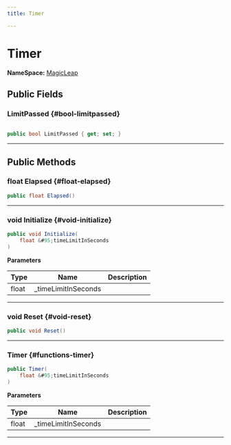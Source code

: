 ```yaml
---
title: Timer

---
```


# Timer



**NameSpace:** 
[MagicLeap](/versioned_docs/version-31-Aug-2023/unity-api/api/UnityEngine.XR.MagicLeap/UnityEngine.XR.MagicLeap.md) 








## Public Fields

### LimitPassed {#bool-limitpassed}

```csharp

public bool LimitPassed { get; set; }

```






-----------

## Public Methods

### float Elapsed {#float-elapsed}

```csharp
public float Elapsed()
```






-----------

### void Initialize {#void-initialize}

```csharp
public void Initialize(
    float &#95;timeLimitInSeconds
)
```


**Parameters**

| Type | Name  | Description  | 
|--|--|--|
| float |&#95;timeLimitInSeconds||






-----------

### void Reset {#void-reset}

```csharp
public void Reset()
```






-----------

###  Timer {#functions-timer}

```csharp
public Timer(
    float &#95;timeLimitInSeconds
)
```


**Parameters**

| Type | Name  | Description  | 
|--|--|--|
| float |&#95;timeLimitInSeconds||






-----------


